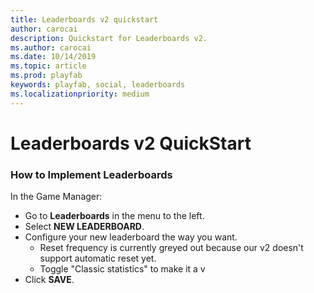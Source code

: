 ```yaml
---
title: Leaderboards v2 quickstart
author: carocai
description: Quickstart for Leaderboards v2.
ms.author: carocai
ms.date: 10/14/2019
ms.topic: article
ms.prod: playfab
keywords: playfab, social, leaderboards
ms.localizationpriority: medium
---
```


# Leaderboards v2 QuickStart

### How to Implement Leaderboards

In the Game Manager:

* Go to **Leaderboards** in the menu to the left.
* Select **NEW LEADERBOARD**.
* Configure your new leaderboard the way you want.
    - Reset frequency is currently greyed out because our v2 doesn't support automatic reset yet.
    - Toggle "Classic statistics" to make it a v
* Click **SAVE**.